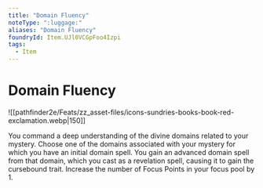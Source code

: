 ```yaml
---
title: "Domain Fluency"
noteType: ":luggage:"
aliases: "Domain Fluency"
foundryId: Item.UJl0VCGpFoo4Izpi
tags:
  - Item
---
```


# Domain Fluency
![[pathfinder2e/Feats/zz_asset-files/icons-sundries-books-book-red-exclamation.webp|150]]

You command a deep understanding of the divine domains related to your mystery. Choose one of the domains associated with your mystery for which you have an initial domain spell. You gain an advanced domain spell from that domain, which you cast as a revelation spell, causing it to gain the cursebound trait. Increase the number of Focus Points in your focus pool by 1.
